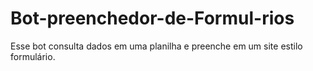 # Bot-preenchedor-de-Formul-rios
Esse bot consulta dados em uma planilha e preenche em um site estilo formulário.
